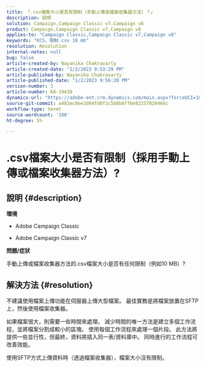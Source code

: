```yaml
---
title: 「.csv檔案大小是否有限制（手動上傳或檔案收集器方法）？」
description: 說明
solution: Campaign,Campaign Classic v7,Campaign v8
product: Campaign,Campaign Classic v7,Campaign v8
applies-to: "Campaign Classic,Campaign Classic v7,Campaign v8"
keywords: "KCS，限制.csv 10 mb"
resolution: Resolution
internal-notes: null
bug: false
article-created-by: Nayanika Chakravarty
article-created-date: "1/2/2023 9:53:29 PM"
article-published-by: Nayanika Chakravarty
article-published-date: "1/2/2023 9:56:20 PM"
version-number: 3
article-number: KA-19430
dynamics-url: "https://adobe-ent.crm.dynamics.com/main.aspx?forceUCI=1&pagetype=entityrecord&etn=knowledgearticle&id=2e7597de-e78a-ed11-81ac-6045bd006c82"
source-git-commit: a482ec8ee2d04fd0f3c5b8b6ff6e82257020466c
workflow-type: tm+mt
source-wordcount: '180'
ht-degree: 5%

---
```


# .csv檔案大小是否有限制（採用手動上傳或檔案收集器方法）?

## 說明 {#description}


<b>環境</b>

- Adobe Campaign Classic

- Adobe Campaign Classic v7

<b>問題/症狀</b>

手動上傳或檔案收集器方法的.csv檔案大小是否有任何限制（例如10 MB）?


## 解決方法 {#resolution}


不建議使用檔案上傳功能在伺服器上傳大型檔案。 最佳實務是將檔案放置在SFTP上，然後使用檔案收集器。

如果檔案很大，則需要一些時間來處理。 減少時間的唯一方法是建立多個工作流程，並將檔案分割成較小的區塊。 使用每個工作流程來處理一個片段。 此方法將提供一些並行性，但最終，資料將插入同一表/資料庫中。 同時進行的工作流程可改善效能。

使用SFTP方式上傳資料時（透過檔案收集器），檔案大小沒有限制。
